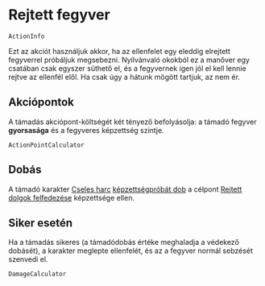 # Rejtett fegyver

`ActionInfo`

Ezt az akciót használjuk akkor, ha az ellenfelet egy eleddig elrejtett fegyverrel próbáljuk megsebezni. Nyilvánvaló okokból ez a manőver egy csatában csak egyszer süthető el, és a fegyvernek igen jól el kell lennie rejtve az ellenfél elől. Ha csak úgy a hátunk mögött tartjuk, az nem ér.

## Akciópontok

A támadás akciópont-költségét két tényező befolyásolja: a támadó fegyver **gyorsasága** és a fegyveres képzettség szintje.

`ActionPointCalculator`

## Dobás

A támadó karakter [Cseles harc](skill:trick_fighting) [képzettségpróbát dob](rule:skill_check) a célpont [Rejtett dolgok felfedezése](skill:spot_hidden) képzettsége ellen.


## Siker esetén

Ha a támadás sikeres (a támadódobás értéke meghaladja a védekező dobásét), a karakter meglepte ellenfelét, és az a fegyver normál sebzését szenvedi el.

`DamageCalculator`